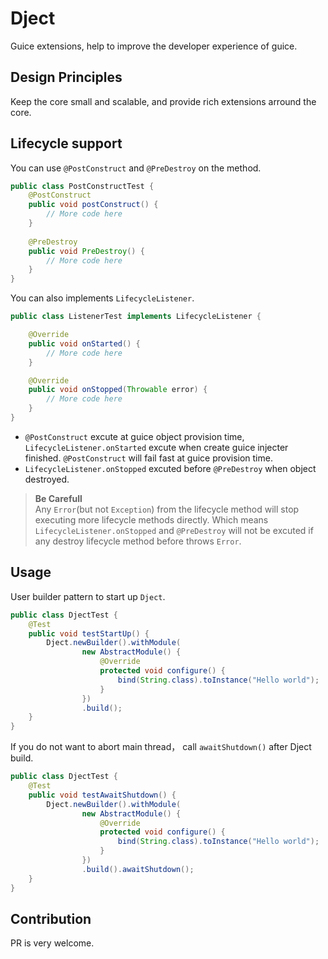 # Dject
Guice extensions, help to improve the developer experience of guice. 

## Design Principles
Keep the core small and scalable, and provide rich extensions arround the core.

## Lifecycle support  
You can use `@PostConstruct` and `@PreDestroy` on the method.  
```java
public class PostConstructTest {
    @PostConstruct
    public void postConstruct() {
        // More code here 
    }
    
    @PreDestroy
    public void PreDestroy() {
        // More code here 
    }
}
```  
You can also implements `LifecycleListener`.  
```java
public class ListenerTest implements LifecycleListener {

    @Override
    public void onStarted() {
        // More code here
    }

    @Override
    public void onStopped(Throwable error) {
        // More code here
    }
}
```   
- `@PostConstruct` excute at guice object provision time, `LifecycleListener.onStarted` excute when create guice 
injecter finished. `@PostConstruct` will fail fast at guice provision time.   
- `LifecycleListener.onStopped` excuted before `@PreDestroy` when object destroyed.  

> **Be Carefull**  
Any `Error`(but not `Exception`) from the lifecycle method will stop executing more lifecycle methods directly.
Which means `LifecycleListener.onStopped` and `@PreDestroy` will not be excuted if any destroy lifecycle method 
before throws `Error`. 

## Usage  
User builder pattern to start up `Dject`.  
```java
public class DjectTest {
    @Test
    public void testStartUp() {
        Dject.newBuilder().withModule(
                new AbstractModule() {
                    @Override
                    protected void configure() {
                        bind(String.class).toInstance("Hello world");
                    }
                })
                .build();
    }
}
```  
If you do not want to abort main thread， call `awaitShutdown()` after Dject build.  
```java
public class DjectTest {
    @Test
    public void testAwaitShutdown() {
        Dject.newBuilder().withModule(
                new AbstractModule() {
                    @Override
                    protected void configure() {
                        bind(String.class).toInstance("Hello world");
                    }
                })
                .build().awaitShutdown();
    }
}
```  
## Contribution
PR is very welcome.